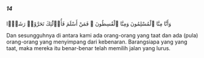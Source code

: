 ##### 14

<span class="ayah">وَأَنَّا مِنَّا ٱلْمُسْلِمُونَ وَمِنَّا ٱلْقَٰسِطُونَ ۖ فَمَنْ أَسْلَمَ فَأُو۟لَٰٓئِكَ تَحَرَّوْا۟ رَشَدًۭا</span>

<span class="ayah_translation">Dan sesungguhnya di antara kami ada orang-orang yang taat dan ada (pula) orang-orang yang menyimpang dari kebenaran. Barangsiapa yang yang taat, maka mereka itu benar-benar telah memilih jalan yang lurus.</span>
